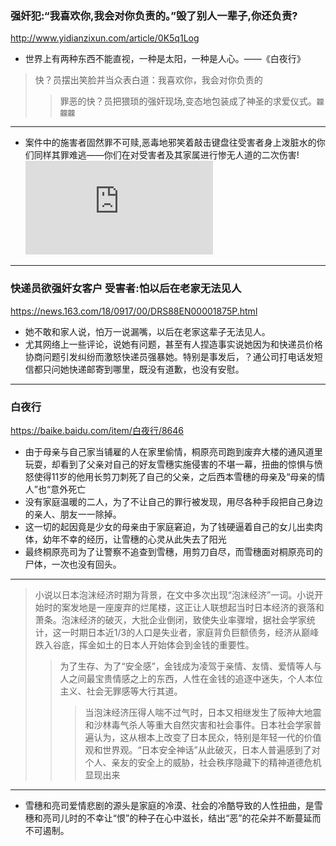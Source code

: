 ### 强奸犯:“我喜欢你,我会对你负责的。”毁了别人一辈子,你还负责?
http://www.yidianzixun.com/article/0K5q1Log
- 世界上有两种东西不能直视，一种是太阳，一种是人心。——《白夜行》
>快？员摆出笑脸并当众表白道：我喜欢你，我会对你负责的
>>罪恶的快？员把猥琐的强奸现场,变态地包装成了神圣的求爱仪式。`龖龖龖`
---
- 案件中的施害者固然罪不可赎,恶毒地邪笑着敲击键盘往受害者身上泼脏水的你们同样其罪难逃——你们在对受害者及其家属进行惨无人道的二次伤害!
![](http://i1.go2yd.com/image.php?url=0K5q1Lwmbf)
---
### 快递员欲强奸女客户 受害者:怕以后在老家无法见人
https://news.163.com/18/0917/00/DRS88EN00001875P.html
- 她不敢和家人说，怕万一说漏嘴，以后在老家这辈子无法见人。
- 尤其网络上一些评论，说她有问题，甚至有人捏造事实说她因为和快递员价格协商问题引发纠纷而激怒快递员强暴她。特别是事发后，？通公司打电话发短信都只问她快递邮寄到哪里，既没有道歉，也没有安慰。
---
### 白夜行
https://baike.baidu.com/item/白夜行/8646
- 由于母亲与自己家当铺雇的人在家里偷情，桐原亮司跑到废弃大楼的通风道里玩耍，却看到了父亲对自己的好友雪穗实施侵害的不堪一幕，扭曲的惊惧与愤怒使得11岁的他用长剪刀刺死了自己的父亲，之后西本雪穗的母亲及“母亲的情人”也“意外死亡
- 没有家庭温暖的二人，为了不让自己的罪行被发现，用尽各种手段把自己身边的亲人、朋友一一除掉。
- 这一切的起因竟是少女的母亲由于家庭窘迫，为了钱硬逼着自己的女儿出卖肉体，幼年不幸的经历，让雪穗的心灵从此失去了阳光
- 最终桐原亮司为了让警察不追查到雪穗，用剪刀自尽，而雪穗面对桐原亮司的尸体，一次也没有回头。
---
>小说以日本泡沫经济时期为背景，在文中多次出现“泡沫经济”一词。小说开始时的案发地是一座废弃的烂尾楼，这正让人联想起当时日本经济的衰落和萧条。泡沫经济的破灭，大批企业倒闭，致使失业率骤增，据社会学家统计，这一时期日本近1/3的人口是失业者，家庭背负巨额债务，经济从巅峰跌入谷底，挥金如土的日本人开始体会到金钱的重要性。
>>为了生存、为了“安全感”，金钱成为凌驾于亲情、友情、爱情等人与人之间最宝贵情感之上的东西，人性在金钱的追逐中迷失，个人本位主义、社会无罪感等大行其道。
>>>当泡沫经济压得人喘不过气时，日本又相继发生了阪神大地震和沙林毒气杀人等重大自然灾害和社会事件。日本社会学家普遍认为，这从根本上改变了日本民众，特别是年轻一代的价值观和世界观。“日本安全神话”从此破灭，日本人普遍感到了对个人、亲友的安全上的威胁，社会秩序隐藏下的精神道德危机显现出来
---
- 雪穗和亮司爱情悲剧的源头是家庭的冷漠、社会的冷酷导致的人性扭曲，是雪穗和亮司儿时的不幸让“恨”的种子在心中滋长，结出“恶”的花朵并不断蔓延而不可遏制。